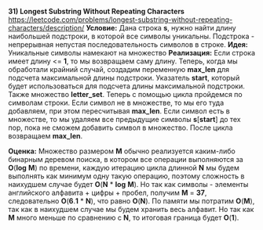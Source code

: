 **31) Longest Substring Without Repeating Characters**
https://leetcode.com/problems/longest-substring-without-repeating-characters/description/
**Условие:**
Дана строка **s**, нужно найти длину наибольшей подстроки, в которой все символы уникальны.
Подстрока - непрерывная непустая последовательность символов в строке.
**Идея:**
Уникальные символы намекают на множество
**Реализация:**
    Если строка имеет длину <= **1**, то мы возвращаем саму длину. Теперь, когда мы обработали крайний случай, создадим переменную **max_len** для подсчета максимальной длины подстроки. Указатель **start**, который будет использоваться для подсчета длины максимальной подстроки. Также множество **letter_set**.
    Теперь с помощью цикла пройдемся по символам строки. Если символ не в множестве, то мы его туда добавляем, при этом пересчитывая **max_len**. Если символ есть в множестве, то мы удаляем все предыдущие символы **s**[**start**] до тех пор, пока не сможем добавить символ в множество.
    После цикла возвращаем **max_len**.

**Оценка:**
    Множество размером **M** обычно реализуется каким-либо бинарным деревом поиска, в котором все операции выполняются за **O**(**log** **M**) по времени, каждую итерацию цикла длинной **N** мы будем выполнять как минимум одну такую операцию, поэтому сложность в наихудшем случае будет **O**(**N** * **log** **M**). Но так как символы - элементы английского алфавита + цифры + пробел, получим **M** = **37**, следовательно **O**(**6**.**1** * **N**), что равно **O**(**N**). По памяти мы потратим **O**(**M**), так как в наихудшем случае мы будем хранить весь алфавит. Но так как **M** много меньше по сравнению с **N**, то итоговая граница будет **O**(**1**).
